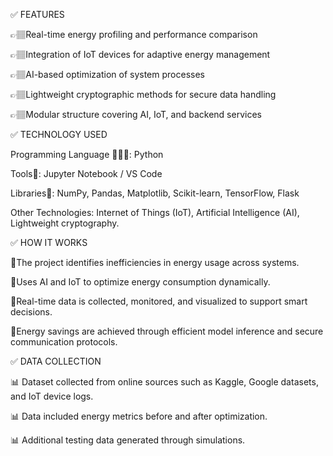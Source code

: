 ✅ FEATURES 

👉🏽Real-time energy profiling and performance comparison

👉🏽Integration of IoT devices for adaptive energy management

👉🏽AI-based optimization of system processes

👉🏽Lightweight cryptographic methods for secure data handling

👉🏽Modular structure covering AI, IoT, and backend services


✅ TECHNOLOGY USED 

Programming Language 👩🏽‍💻: Python

Tools🔫: Jupyter Notebook / VS Code

Libraries📘: NumPy, Pandas, Matplotlib, Scikit-learn, TensorFlow, Flask

Other Technologies: Internet of Things (IoT), Artificial Intelligence (AI), Lightweight cryptography.


✅ HOW IT WORKS 

🔋The project identifies inefficiencies in energy usage across systems.

🔋Uses AI and IoT to optimize energy consumption dynamically.

🔋Real-time data is collected, monitored, and visualized to support smart decisions.

🔋Energy savings are achieved through efficient model inference and secure communication protocols.


✅ DATA COLLECTION 

📊 Dataset collected from online sources such as Kaggle, Google datasets, and IoT device logs.

📊 Data included energy metrics before and after optimization.

📊 Additional testing data generated through simulations.
